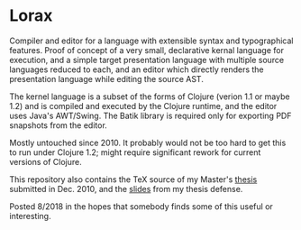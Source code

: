 # Lorax

Compiler and editor for a language with extensible syntax and typographical features. Proof of 
concept of a very small, declarative kernal language for execution, and a simple target 
presentation language with multiple source languages reduced to each, and an editor which 
directly renders the presentation language while editing the source AST.

The kernel language is a subset of the forms of Clojure (verion 1.1 or maybe 1.2) and is 
compiled and executed by the Clojure runtime, and the editor uses Java's AWT/Swing. The Batik 
library is required only for exporting PDF snapshots from the editor.

Mostly untouched since 2010. It probably would not be too hard to get this to run under Clojure 
1.2; might require significant rework for current versions of Clojure.

This repository also contains the TeX source of my Master's [thesis](thesis.pdf) submitted in 
Dec. 2010, and the [slides](presentation/copies/Lorax.pdf) from my thesis defense.

Posted 8/2018 in the hopes that somebody finds some of this useful or interesting.
